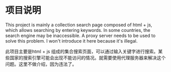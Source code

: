 
# 项目说明

This project is mainly a collection search page composed of html + js, which allows searching by entering keywords. In some countries, the search engine may be inaccessible. A proxy server needs to be used to solve this problem. I won't introduce it here because it's illegal.

此项目主要是html + js 组成的集合搜索页面，可以通过输入关键字进行搜索。某些国家的搜索引擎可能会出现不能访问的情况。就需要使用代理服务器来解决这个问题。这里不做介绍，因为违法了。
